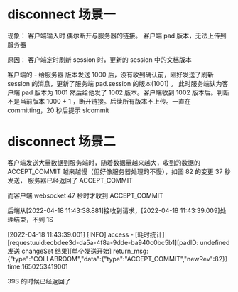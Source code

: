 # disconnect 场景一

现象： 客户端输入时 偶尔断开与服务器的链接。 客户端 pad 版本，无法上传到服务器

原因：
客户端定时刷新 session 时，更新的 session 中的文档版本

客户端的 - 给服务器 版本发送 1000 后，没有收到确认前，刚好发送了刷新 session 的消息，更新了服务端 pad.session 的版本(1001) 。
此时服务端认为客户端 pad 版本为 1001 然后给他发了 1002 版本。客户端收到 1002 版本后。判断不是当前版本 1000 + 1 ，断开链接。后续所有版本不上传。一直在 committing，20 秒后提示 slcommit

# disconnect 场景二

客户端发送大量数据到服务端时，随着数据量越来越大，收到的数据的 ACCEPT_COMMIT 越来越慢（但好像服务器处理的不慢），如图 82 的变更 37 秒发送， 服务器已经返回了 ACCEPT_COMMIT

而客户端 websocket 47 秒时才收到 ACCEPT_COMMIT

后端从[2022-04-18 11:43:38.881]接收到请求，[2022-04-18 11:43:39.009]处理结束，不到 1S

[2022-04-18 11:43:39.001] [INFO] access - [耗时统计][requestuuid:ecbdee3d-da5a-4f8a-9dde-ba940c0bc5b1][padID: undefined 发送 changeSet 结果][单个发送开始] return_msg:{"type":"COLLABROOM","data":{"type":"ACCEPT_COMMIT","newRev":82}} time:1650253419001

39S 的时候已经返回了

